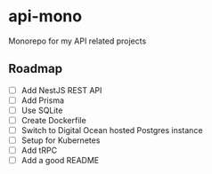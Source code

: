 # api-mono
Monorepo for my API related projects

## Roadmap
- [ ] Add NestJS REST API
- [ ] Add Prisma
- [ ] Use SQLite
- [ ] Create Dockerfile
- [ ] Switch to Digital Ocean hosted Postgres instance
- [ ] Setup for Kubernetes
- [ ] Add tRPC
- [ ] Add a good README

